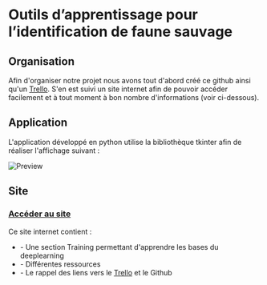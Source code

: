 # Outils d’apprentissage pour l’identification de faune sauvage

## Organisation

Afin d'organiser notre projet nous avons tout d'abord créé ce github ainsi qu'un <a target="_blank" href="https://trello.com/b/n5JMlDKU/conduite-de-projet" title="Site">Trello</a>. S'en est suivi un site internet afin de pouvoir accéder facilement et à tout moment à bon nombre d'informations (voir ci-dessous).

## Application

L'application développé en python utilise la bibliothèque tkinter afin de réaliser l'affichage suivant :

![Preview](https://raw.githubusercontent.com/ThomasCorcoral/Projet_L3/main/ressources/app.png?token=ANY73E2NB4HICQ3PWIGKVO27SRFZC)


## Site

### <a target="_blank" href="https://projet.xnh.fr/index.html" title="Site">Accéder au site</a>

  Ce site internet contient :
  <ul>
  <li>- Une section Training permettant d'apprendre les bases du deeplearning</li>
  <li>- Différentes ressources</li>
  <li>- Le rappel des liens vers le <a target="_blank" href="https://trello.com/b/n5JMlDKU/conduite-de-projet" title="Site">Trello</a> et le Github</li>
  </ul>
  
